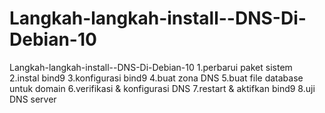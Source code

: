 # Langkah-langkah-install--DNS-Di-Debian-10
Langkah-langkah-install--DNS-Di-Debian-10
1.perbarui paket sistem 2.instal bind9 3.konfigurasi bind9 4.buat zona DNS 5.buat file database untuk domain 6.verifikasi &amp; konfigurasi DNS 7.restart &amp; aktifkan bind9 8.uji DNS server
